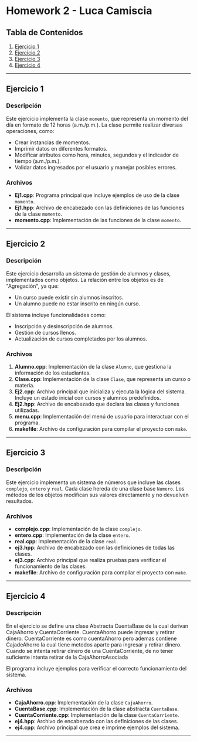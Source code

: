 # Homework 2 - Luca Camiscia

## Tabla de Contenidos
1. [Ejercicio 1](#ejercicio-1)
2. [Ejercicio 2](#ejercicio-2)
3. [Ejercicio 3](#ejercicio-3)
4. [Ejercicio 4](#ejercicio-4)

---

## Ejercicio 1

### Descripción
Este ejercicio implementa la clase `momento`, que representa un momento del día en formato de 12 horas (a.m./p.m.). La clase permite realizar diversas operaciones, como:
- Crear instancias de momentos.
- Imprimir datos en diferentes formatos.
- Modificar atributos como hora, minutos, segundos y el indicador de tiempo (a.m./p.m.).
- Validar datos ingresados por el usuario y manejar posibles errores.

### Archivos
- **Ej1.cpp**: Programa principal que incluye ejemplos de uso de la clase `momento`.
- **Ej1.hpp**: Archivo de encabezado con las definiciones de las funciones de la clase `momento`.
- **momento.cpp**: Implementación de las funciones de la clase `momento`.

---

## Ejercicio 2

### Descripción
Este ejercicio desarrolla un sistema de gestión de alumnos y clases, implementados como objetos. La relación entre los objetos es de "Agregación", ya que:
- Un curso puede existir sin alumnos inscritos.
- Un alumno puede no estar inscrito en ningún curso.

El sistema incluye funcionalidades como:
- Inscripción y desinscripción de alumnos.
- Gestión de cursos llenos.
- Actualización de cursos completados por los alumnos.

### Archivos
1. **Alumno.cpp**: Implementación de la clase `Alumno`, que gestiona la información de los estudiantes.
2. **Clase.cpp**: Implementación de la clase `Clase`, que representa un curso o materia.
3. **Ej2.cpp**: Archivo principal que inicializa y ejecuta la lógica del sistema. Incluye un estado inicial con cursos y alumnos predefinidos.
4. **Ej2.hpp**: Archivo de encabezado que declara las clases y funciones utilizadas.
5. **menu.cpp**: Implementación del menú de usuario para interactuar con el programa.
6. **makefile**: Archivo de configuración para compilar el proyecto con `make`.

---

## Ejercicio 3

### Descripción
Este ejercicio implementa un sistema de números que incluye las clases `complejo`, `entero` y `real`. Cada clase hereda de una clase base `Numero`. Los métodos de los objetos modifican sus valores directamente y no devuelven resultados.

### Archivos
- **complejo.cpp**: Implementación de la clase `complejo`.
- **entero.cpp**: Implementación de la clase `entero`.
- **real.cpp**: Implementación de la clase `real`.
- **ej3.hpp**: Archivo de encabezado con las definiciones de todas las clases.
- **ej3.cpp**: Archivo principal que realiza pruebas para verificar el funcionamiento de las clases.
- **makefile**: Archivo de configuración para compilar el proyecto con `make`.

---

## Ejercicio 4

### Descripción

En el ejercicio se define una clase Abstracta CuentaBase de la cual derivan CajaAhorro y CuentaCorriente. CuentaAhorro puede ingresar y retirar dinero. CuentaCorriente es como cuentaAhorro pero ademas contiene CajadeAhorro la cual tiene metodos aparte para ingresar y retirar dinero. Cuando se intenta retirar dinero de una CuentaCorriente, de no tener suficiente intenta retirar de la CajaAhorroAsociada

El programa incluye ejemplos para verificar el correcto funcionamiento del sistema.

### Archivos
- **CajaAhorro.cpp**: Implementación de la clase `CajaAhorro`.
- **CuentaBase.cpp**: Implementación de la clase abstracta `CuentaBase`.
- **CuentaCorriente.cpp**: Implementación de la clase `CuentaCorriente`.
- **ej4.hpp**: Archivo de encabezado con las definiciones de las clases.
- **ej4.cpp**: Archivo principal que crea e imprime ejemplos del sistema.

---

